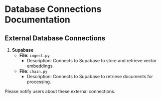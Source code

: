# Database Connections Documentation

## External Database Connections

1. **Supabase**
   - **File**: `ingest.py`
     - Description: Connects to Supabase to store and retrieve vector embeddings.
   - **File**: `chain.py`
     - Description: Connects to Supabase to retrieve documents for processing.

Please notify users about these external connections.
